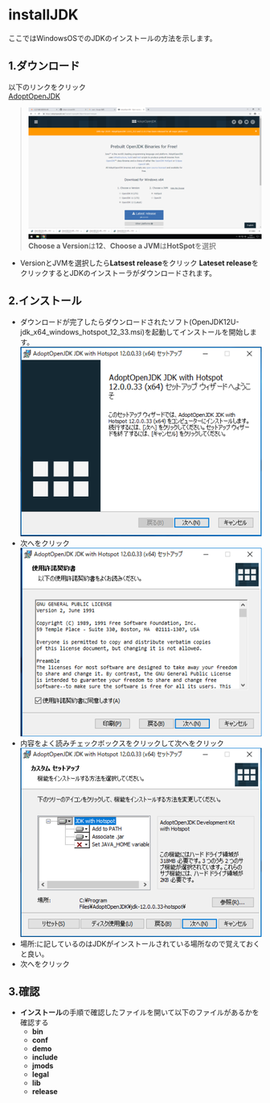 # installJDK

ここではWindowsOSでのJDKのインストールの方法を示します。

## 1.ダウンロード
以下のリンクをクリック  
[AdoptOpenJDK](https://adoptopenjdk.net/)
>![AdoptOpenJDK](https://github.com/shikari-s/installJDK/blob/master/AdoptOpenJDK.png)
>**Choose a Version**は**12**、**Choose a JVM**は**HotSpot**を選択  

* VersionとJVMを選択したら**Latsest release**をクリック
**Lateset release**をクリックするとJDKのインストーラがダウンロードされます。  
## 2.インストール  
* ダウンロードが完了したらダウンロードされたソフト(OpenJDK12U-jdk_x64_windows_hotspot_12_33.msi)を起動してインストールを開始します。  
![installer1](https://github.com/shikari-s/installJDK/blob/master/jdk%E3%82%A4%E3%83%B3%E3%82%B9%E3%83%88%E3%83%BC%E3%83%A9%E3%83%BC1.png)  
* 次へをクリック  
![installer2](https://github.com/shikari-s/installJDK/blob/master/jdk%E3%82%A4%E3%83%B3%E3%82%B9%E3%83%88%E3%83%BC%E3%83%A9%E3%83%BC2.png)  
* 内容をよく読みチェックボックスをクリックして次へをクリック
![installer3](https://github.com/shikari-s/installJDK/blob/master/jdk%E3%82%A4%E3%83%B3%E3%82%B9%E3%83%88%E3%83%BC%E3%83%A9%E3%83%BC3.png)  
* 場所:に記しているのはJDKがインストールされている場所なので覚えておくと良い。
* 次へをクリック
## 3.確認
* **インストール**の手順で確認したファイルを開いて以下のファイルがあるかを確認する
  * **bin**
  * **conf**
  * **demo**
  * **include**
  * **jmods**
  * **legal**
  * **lib**
  * **release**
